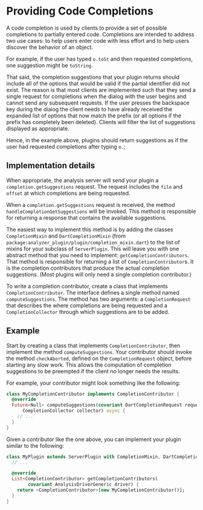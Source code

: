 # Providing Code Completions

A code completion is used by clients to provide a set of possible completions to
partially entered code. Completions are intended to address two use cases: to
help users enter code with less effort and to help users discover the behavior
of an object.

For example, if the user has typed `o.toSt` and then requested completions, one
suggestion might be `toString`.

That said, the completion suggestions that your plugin returns should include
all of the options that would be valid if the partial identifier did not exist.
The reason is that most clients are implemented such that they send a single
request for completions when the dialog with the user begins and cannot send any
subsequent requests. If the user presses the backspace key during the dialog the
client needs to have already received the expanded list of options that now
match the prefix (or all options if the prefix has completely been deleted).
Clients will filter the list of suggestions displayed as appropriate.

Hence, in the example above, plugins should return suggestions as if the user
had requested completions after typing `o.`;

## Implementation details

When appropriate, the analysis server will send your plugin a
`completion.getSuggestions` request. The request includes the `file` and
`offset` at which completions are being requested.

When a `completion.getSuggestions` request is received, the method
`handleCompletionGetSuggestions` will be invoked. This method is responsible for
returning a response that contains the available suggestions.

The easiest way to implement this method is by adding the classes
`CompletionMixin` and `DartCompletionMixin` (from
`package:analyzer_plugin/plugin/completion_mixin.dart`) to the list of mixins
for your subclass of `ServerPlugin`. This will leave you with one abstract
method that you need to implement: `getCompletionContributors`. That method is
responsible for returning a list of `CompletionContributor`s. It is the
completion contributors that produce the actual completion suggestions. (Most
plugins will only need a single completion contributor.)

To write a completion contributor, create a class that implements
`CompletionContributor`. The interface defines a single method named
`computeSuggestions`. The method has two arguments: a `CompletionRequest` that
describes the where completions are being requested and a `CompletionCollector`
through which suggestions are to be added.

## Example

Start by creating a class that implements `CompletionContributor`, then
implement the method `computeSuggestions`. Your contributor should invoke the
method `checkAborted`, defined on the `CompletionRequest` object, before
starting any slow work. This allows the computation of completion suggestions
to be preempted if the client no longer needs the results.

For example, your contributor might look something like the following:

```dart
class MyCompletionContributor implements CompletionContributor {
  @override
  Future<Null> computeSuggestions(covariant DartCompletionRequest request,
      CompletionCollector collector) async {
    // ...
  }
}
```

Given a contributor like the one above, you can implement your plugin similar to
the following:

```dart
class MyPlugin extends ServerPlugin with CompletionMixin, DartCompletionMixin {
  // ...

  @override
  List<CompletionContributor> getCompletionContributors(
        covariant AnalysisDriverGeneric driver) {
    return <CompletionContributor>[new MyCompletionContributor()];
  }
}
```

